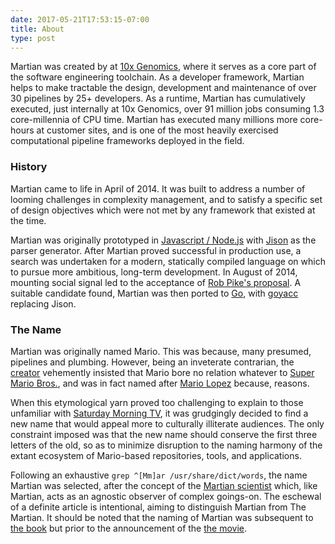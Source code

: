 ```yaml
---
date: 2017-05-21T17:53:15-07:00
title: About
type: post
---
```


Martian was created by at [10x Genomics](https://www.10xgenomics.com/), where it serves as a core part of the software engineering toolchain. As a developer framework, Martian helps to make tractable the design, development and maintenance of over 30 pipelines by 25+ developers. As a runtime, Martian has cumulatively executed, just internally at 10x Genomics, over 91 million jobs consuming 1.3 core-millennia of CPU time. Martian has executed many millions more core-hours at customer sites, and is one of the most heavily exercised computational pipeline frameworks deployed in the field.

### History

Martian came to life in April of 2014. It was built to address a number of looming challenges in complexity management, and to satisfy a specific set of design objectives which were not met by any framework that existed at the time.

Martian was originally prototyped in [Javascript / Node.js](https://nodejs.org/) with [Jison](http://jison.org/) as the parser generator. After Martian proved successful in production use, a search was undertaken for a modern, statically compiled language on which to pursue more ambitious, long-term development. In August of 2014, mounting social signal led to the acceptance of [Rob Pike's proposal](https://www.youtube.com/watch?v=rKnDgT73v8s). A suitable candidate found, Martian was then ported to [Go](https://golang.org/), with [goyacc](https://godoc.org/golang.org/x/tools/cmd/goyacc) replacing Jison.

### The Name

Martian was originally named Mario. This was because, many presumed, pipelines and plumbing. However, being an inveterate contrarian, the [creator](https://twitter.com/ablewhiskey) vehemently insisted that Mario bore no relation whatever to [Super Mario Bros.](https://en.wikipedia.org/wiki/Super_Mario_Bros.), and was in fact named after [Mario Lopez](https://en.wikipedia.org/wiki/Mario_Lopez) because, reasons.

When this etymological yarn proved too challenging to explain to those unfamiliar with [Saturday Morning TV](https://en.wikipedia.org/wiki/Saved_by_the_Bell), it was grudgingly decided to find a new name that would appeal more to culturally illiterate audiences. The only constraint imposed was that the new name should conserve the first three letters of the old, so as to minimize disruption to the naming harmony of the extant ecosystem of Mario-based repositories, tools, and applications.

Following an exhaustive ```grep ^[Mm]ar /usr/share/dict/words```, the name Martian was selected, after the concept of the [Martian scientist](https://en.wikipedia.org/wiki/Martian_scientist) which, like Martian, acts as an agnostic observer of complex goings-on. The eschewal of a definite article is intentional, aiming to distinguish Martian from The Martian. It should be noted that the naming of Martian was subsequent to [the book](https://en.wikipedia.org/wiki/The_Martian_(Weir_novel)) but prior to the announcement of the [the movie](https://en.wikipedia.org/wiki/The_Martian_(film)).
